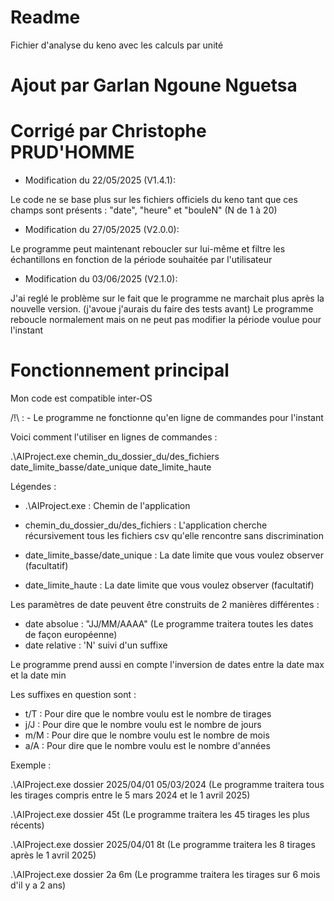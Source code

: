 # Readme

Fichier d'analyse du keno avec les calculs par unité

# Ajout par Garlan Ngoune Nguetsa
# Corrigé par Christophe PRUD'HOMME
- Modification du 22/05/2025 (V1.4.1):

Le code ne se base plus sur les fichiers officiels du keno tant que ces champs sont présents :
"date", "heure" et "bouleN" (N de 1 à 20)

- Modification du 27/05/2025 (V2.0.0):

Le programme peut maintenant reboucler sur lui-même et filtre les échantillons en fonction de la période souhaitée par l'utilisateur

-  Modification du 03/06/2025 (V2.1.0):

J'ai reglé le problème sur le fait que le programme ne marchait plus après la nouvelle version. (j'avoue j'aurais du faire des tests avant)
Le programme reboucle normalement mais on ne peut pas modifier la période voulue pour l'instant

# Fonctionnement principal

Mon code est compatible inter-OS

/!\ :
    - Le programme ne fonctionne qu'en ligne de commandes pour l'instant

Voici comment l'utiliser en lignes de commandes :

.\AIProject.exe chemin_du_dossier_du/des_fichiers date_limite_basse/date_unique date_limite_haute

Légendes :

- .\AIProject.exe : Chemin de l'application

- chemin_du_dossier_du/des_fichiers : L'application cherche récursivement tous les fichiers csv qu'elle rencontre sans discrimination

- date_limite_basse/date_unique : La date limite que vous voulez observer (facultatif)

- date_limite_haute : La date limite que vous voulez observer (facultatif)

Les paramètres de date peuvent être construits de 2 manières différentes :

- date absolue : "JJ/MM/AAAA" (Le programme traitera toutes les dates de façon européenne)
- date relative : 'N' suivi d'un suffixe

Le programme prend aussi en compte l'inversion de dates entre la date max et la date min

Les suffixes en question sont : 

- t/T : Pour dire que le nombre voulu est le nombre de tirages
- j/J : Pour dire que le nombre voulu est le nombre de jours
- m/M : Pour dire que le nombre voulu est le nombre de mois
- a/A : Pour dire que le nombre voulu est le nombre d'années

Exemple :

.\AIProject.exe dossier 2025/04/01 05/03/2024 (Le programme traitera tous les tirages compris entre le 5 mars 2024 et le 1 avril 2025)

.\AIProject.exe dossier 45t (Le programme traitera les 45 tirages les plus récents)

.\AIProject.exe dossier 2025/04/01 8t (Le programme traitera les 8 tirages après le 1 avril 2025)

.\AIProject.exe dossier 2a 6m (Le programme traitera les tirages sur 6 mois d'il y a 2 ans)

